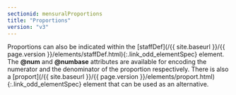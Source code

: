 ```yaml
---
sectionid: mensuralProportions
title: "Proportions"
version: "v3"
---
```





Proportions can also be indicated within the [staffDef](/{{ site.baseurl }}/{{ page.version }}/elements/staffDef.html){:.link_odd_elementSpec} element. The
**@num** and **@numbase** attributes are available for encoding the numerator
and the denominator of the proportion respectively. There is also a [proport](/{{ site.baseurl }}/{{ page.version }}/elements/proport.html){:.link_odd_elementSpec} element that can be used as an alternative.


